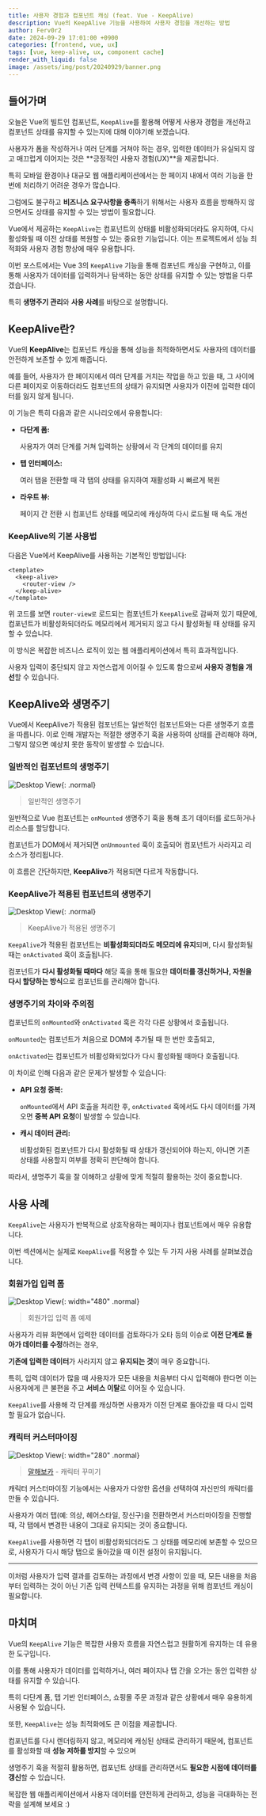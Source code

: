 ```yaml
---
title: 사용자 경험과 컴포넌트 캐싱 (feat. Vue - KeepAlive)
description: Vue의 KeepAlive 기능을 사용하여 사용자 경험을 개선하는 방법
author: Ferv0r2
date: 2024-09-29 17:01:00 +0900
categories: [frontend, vue, ux]
tags: [vue, keep-alive, ux, component cache]
render_with_liquid: false
image: /assets/img/post/20240929/banner.png
---
```


## **들어가며**

오늘은 Vue의 빌트인 컴포넌트, `KeepAlive`를 활용해 어떻게 사용자 경험을 개선하고 컴포넌트 상태를 유지할 수 있는지에 대해 이야기해 보겠습니다.

사용자가 폼을 작성하거나 여러 단계를 거쳐야 하는 경우, 입력한 데이터가 유실되지 않고 매끄럽게 이어지는 것은 **긍정적인 사용자 경험(UX)**을 제공합니다.

특히 모바일 환경이나 대규모 웹 애플리케이션에서는 한 페이지 내에서 여러 기능을 한 번에 처리하기 어려운 경우가 많습니다.

그럼에도 불구하고 **비즈니스 요구사항을 충족**하기 위해서는 사용자 흐름을 방해하지 않으면서도 상태를 유지할 수 있는 방법이 필요합니다.

Vue에서 제공하는 `KeepAlive`는 컴포넌트의 상태를 비활성화되더라도 유지하여, 다시 활성화될 때 이전 상태를 복원할 수 있는 중요한 기능입니다. 이는 프로젝트에서 성능 최적화와 사용자 경험 향상에 매우 유용합니다.

이번 포스트에서는 Vue 3의 `KeepAlive` 기능을 통해 컴포넌트 캐싱을 구현하고, 이를 통해 사용자가 데이터를 입력하거나 탐색하는 동안 상태를 유지할 수 있는 방법을 다루겠습니다.

특히 **생명주기 관리**와 **사용 사례**를 바탕으로 설명합니다.


## **KeepAlive란?**

Vue의 **KeepAlive**는 컴포넌트 캐싱을 통해 성능을 최적화하면서도 사용자의 데이터를 안전하게 보존할 수 있게 해줍니다.

예를 들어, 사용자가 한 페이지에서 여러 단계를 거치는 작업을 하고 있을 때, 그 사이에 다른 페이지로 이동하더라도 컴포넌트의 상태가 유지되면 사용자가 이전에 입력한 데이터를 잃지 않게 됩니다.

이 기능은 특히 다음과 같은 시나리오에서 유용합니다:

- **다단계 폼:**

  사용자가 여러 단계를 거쳐 입력하는 상황에서 각 단계의 데이터를 유지

- **탭 인터페이스:**

  여러 탭을 전환할 때 각 탭의 상태를 유지하여 재활성화 시 빠르게 복원

- **라우트 뷰:**

  페이지 간 전환 시 컴포넌트 상태를 메모리에 캐싱하여 다시 로드될 때 속도 개선

### KeepAlive의 기본 사용법

다음은 Vue에서 KeepAlive를 사용하는 기본적인 방법입니다:

```vue
<template>
  <keep-alive>
    <router-view />
  </keep-alive>
</template>
```

위 코드를 보면 `router-view로` 로드되는 컴포넌트가 `KeepAlive`로 감싸져 있기 때문에, 컴포넌트가 비활성화되더라도 메모리에서 제거되지 않고 다시 활성화될 때 상태를 유지할 수 있습니다.

이 방식은 복잡한 비즈니스 로직이 있는 웹 애플리케이션에서 특히 효과적입니다.

사용자 입력이 중단되지 않고 자연스럽게 이어질 수 있도록 함으로써 **사용자 경험을 개선**할 수 있습니다.


## **KeepAlive와 생명주기**

Vue에서 KeepAlive가 적용된 컴포넌트는 일반적인 컴포넌트와는 다른 생명주기 흐름을 따릅니다. 이로 인해 개발자는 적절한 생명주기 훅을 사용하여 상태를 관리해야 하며, 그렇지 않으면 예상치 못한 동작이 발생할 수 있습니다.

### 일반적인 컴포넌트의 생명주기

![Desktop View](/assets/img/post/20240929/lifecycle.png){: .normal}
> 일반적인 생명주기

일반적으로 Vue 컴포넌트는 `onMounted` 생명주기 훅을 통해 초기 데이터를 로드하거나 리소스를 할당합니다.

컴포넌트가 DOM에서 제거되면 `onUnmounted` 훅이 호출되어 컴포넌트가 사라지고 리소스가 정리됩니다.

이 흐름은 간단하지만, **KeepAlive**가 적용되면 다르게 작동합니다.

### KeepAlive가 적용된 컴포넌트의 생명주기

![Desktop View](/assets/img/post/20240929/lifecycle-keepalive.png){: .normal}
> KeepAlive가 적용된 생명주기

`KeepAlive`가 적용된 컴포넌트는 **비활성화되더라도 메모리에 유지**되며, 다시 활성화될 때는 `onActivated` 훅이 호출됩니다.

컴포넌트가 **다시 활성화될 때마다** 해당 훅을 통해 필요한 **데이터를 갱신하거나, 자원을 다시 할당하는 방식**으로 컴포넌트를 관리해야 합니다.

### **생명주기의 차이와 주의점**

컴포넌트의 `onMounted`와 `onActivated` 훅은 각각 다른 상황에서 호출됩니다.

`onMounted`는 컴포넌트가 처음으로 DOM에 추가될 때 한 번만 호출되고,

`onActivated`는 컴포넌트가 비활성화되었다가 다시 활성화될 때마다 호출됩니다.

이 차이로 인해 다음과 같은 문제가 발생할 수 있습니다:

- **API 요청 중복:**

  `onMounted`에서 API 호출을 처리한 후, `onActivated` 훅에서도 다시 데이터를 가져오면 **중복 API 요청**이 발생할 수 있습니다.

- **캐시 데이터 관리:**

  비활성화된 컴포넌트가 다시 활성화될 때 상태가 갱신되어야 하는지, 아니면 기존 상태를 사용할지 여부를 정확히 판단해야 합니다.

따라서, 생명주기 훅을 잘 이해하고 상황에 맞게 적절히 활용하는 것이 중요합니다.

## **사용 사례**

`KeepAlive`는 사용자가 반복적으로 상호작용하는 페이지나 컴포넌트에서 매우 유용합니다.

이번 섹션에서는 실제로 `KeepAlive`를 적용할 수 있는 두 가지 사용 사례를 살펴보겠습니다.

### 회원가입 입력 폼

![Desktop View](/assets/img/post/20240929/signup.png){: width="480" .normal}
> 회원가입 입력 폼 예제

사용자가 리뷰 화면에서 입력한 데이터를 검토하다가 오타 등의 이슈로 **이전 단계로 돌아가 데이터를 수정**하려는 경우,

**기존에 입력한 데이터**가 사라지지 않고 **유지되는 것**이 매우 중요합니다.

특히, 입력 데이터가 많을 때 사용자가 모든 내용을 처음부터 다시 입력해야 한다면 이는 사용자에게 큰 불편을 주고 **서비스 이탈**로 이어질 수 있습니다.

`KeepAlive`를 사용해 각 단계를 캐싱하면 사용자가 이전 단계로 돌아갔을 때 다시 입력할 필요가 없습니다.

### 캐릭터 커스터마이징

![Desktop View](/assets/img/post/20240929/customizing.png){: width="280" .normal}
> [말해보카](https://play.google.com/store/apps/details?id=kr.epopsoft.word&hl=ko) - 캐릭터 꾸미기

캐릭터 커스터마이징 기능에서는 사용자가 다양한 옵션을 선택하여 자신만의 캐릭터를 만들 수 있습니다.

사용자가 여러 탭(예: 의상, 헤어스타일, 장신구)을 전환하면서 커스터마이징을 진행할 때, 각 탭에서 변경한 내용이 그대로 유지되는 것이 중요합니다.

`KeepAlive`를 사용하면 각 탭이 비활성화되더라도 그 상태를 메모리에 보존할 수 있으므로, 사용자가 다시 해당 탭으로 돌아갔을 때 이전 설정이 유지됩니다.

---

이처럼 사용자가 입력 결과를 검토하는 과정에서 변경 사항이 있을 때, 모든 내용을 처음부터 입력하는 것이 아닌 기존 입력 컨텍스트를 유지하는 과정을 위해 컴포넌트 캐싱이 필요합니다.

## 마치며

Vue의 `KeepAlive` 기능은 복잡한 사용자 흐름을 자연스럽고 원활하게 유지하는 데 유용한 도구입니다.

이를 통해 사용자가 데이터를 입력하거나, 여러 페이지나 탭 간을 오가는 동안 입력한 상태를 유지할 수 있습니다.

특히 다단계 폼, 탭 기반 인터페이스, 쇼핑몰 주문 과정과 같은 상황에서 매우 유용하게 사용될 수 있습니다.

또한, `KeepAlive`는 성능 최적화에도 큰 이점을 제공합니다.

컴포넌트를 다시 렌더링하지 않고, 메모리에 캐싱된 상태로 관리하기 때문에, 컴포넌트를 활성화할 때 **성능 저하를 방지**할 수 있으며

생명주기 훅을 적절히 활용하면, 컴포넌트 상태를 관리하면서도 **필요한 시점에 데이터를 갱신**할 수 있습니다. 

복잡한 웹 애플리케이션에서 사용자 데이터를 안전하게 관리하고, 성능을 극대화하는 전략을 설계해 보세요 :)